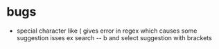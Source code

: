 # bugs

* special character like ( gives error in regex which causes some suggestion isses ex search -- b and select suggestion with brackets